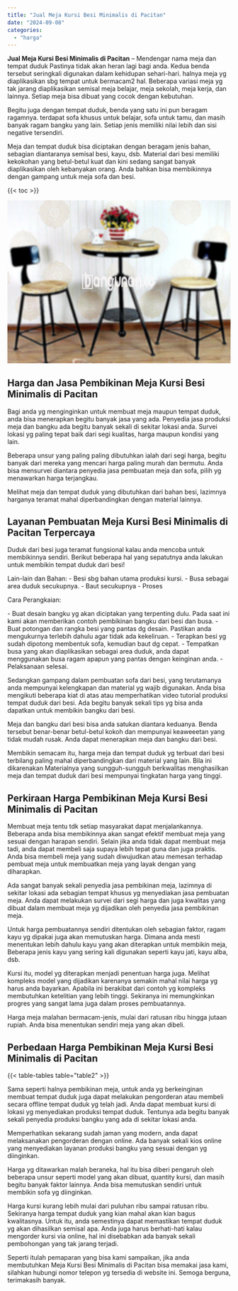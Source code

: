 ```yaml
---
title: "Jual Meja Kursi Besi Minimalis di Pacitan"
date: "2024-09-08"
categories: 
  - "harga"
---
```


**Jual Meja Kursi Besi Minimalis di Pacitan** – Mendengar nama meja dan tempat duduk Pastinya tidak akan heran lagi bagi anda. Kedua benda tersebut seringkali digunakan dalam kehidupan sehari-hari. halnya meja yg diaplikasikan sbg tempat untuk bermacam2 hal. Beberapa variasi meja yg tak jarang diaplikasikan semisal meja belajar, meja sekolah, meja kerja, dan lainnya. Setiap meja bisa dibuat yang cocok dengan kebutuhan.

Begitu juga dengan tempat duduk, benda yang satu ini pun beragam ragamnya. terdapat sofa khusus untuk belajar, sofa untuk tamu, dan masih banyak ragam bangku yang lain. Setiap jenis memiliki nilai lebih dan sisi negative tersendiri.

Meja dan tempat duduk bisa diciptakan dengan beragam jenis bahan, sebagian diantaranya semisal besi, kayu, dsb. Material dari besi memiliki kekokohan yang betul-betul kuat dan kini sedang sangat banyak diaplikasikan oleh kebanyakan orang. Anda bahkan bisa membikinnya dengan gampang untuk meja sofa dan besi.

{{< toc >}}

![Jual Meja Kursi Besi Minimalis di Pacitan](/images/jual-meja-besi-murah05.png)

## Harga dan Jasa Pembikinan Meja Kursi Besi Minimalis di Pacitan

Bagi anda yg menginginkan untuk membuat meja maupun tempat duduk, anda bisa menerapkan begitu banyak jasa yang ada. Penyedia jasa produksi meja dan bangku ada begitu banyak sekali di sekitar lokasi anda. Survei lokasi yg paling tepat baik dari segi kualitas, harga maupun kondisi yang lain.

Beberapa unsur yang paling paling dibutuhkan ialah dari segi harga, begitu banyak dari mereka yang mencari harga paling murah dan bermutu. Anda bisa mensurvei diantara penyedia jasa pembuatan meja dan sofa, pilih yg menawarkan harga terjangkau.

Melihat meja dan tempat duduk yang dibutuhkan dari bahan besi, lazimnya harganya teramat mahal diperbandingkan dengan material lainnya.

## Layanan Pembuatan Meja Kursi Besi Minimalis di Pacitan Terpercaya

Duduk dari besi juga teramat fungsional kalau anda mencoba untuk membikinnya sendiri. Berikut beberapa hal yang sepatutnya anda lakukan untuk membikin tempat duduk dari besi!

Lain-lain dan Bahan: - Besi sbg bahan utama produksi kursi. - Busa sebagai area duduk secukupnya. - Baut secukupnya - Proses

Cara Perangkaian:

\- Buat desain bangku yg akan diciptakan yang terpenting dulu. Pada saat ini kami akan memberikan contoh pembikinan bangku dari besi dan busa. - Buat potongan dan rangka besi yang pantas dg desain. Pastikan anda mengukurnya terlebih dahulu agar tidak ada kekeliruan. - Terapkan besi yg sudah dipotong membentuk sofa, kemudian baut dg cepat. - Tempatkan busa yang akan diaplikasikan sebagai area duduk, anda dapat menggunakan busa ragam apapun yang pantas dengan keinginan anda. - Pelaksanaan selesai.

Sedangkan gampang dalam pembuatan sofa dari besi, yang terutamanya anda mempunyai kelengkapan dan material yg wajib digunakan. Anda bisa mengikuti beberapa kiat di atas atau memperhatikan video tutorial produksi tempat duduk dari besi. Ada begitu banyak sekali tips yg bisa anda dapatkan untuk membikin bangku dari besi.

Meja dan bangku dari besi bisa anda satukan diantara keduanya. Benda tersebut benar-benar betul-betul kokoh dan mempunyai keaweeetan yang tidak mudah rusak. Anda dapat menerapkan meja dan bangku dari besi.

Membikin semacam itu, harga meja dan tempat duduk yg terbuat dari besi terbilang paling mahal diperbandingkan dari material yang lain. Bila ini dikarenakan Materialnya yang sungguh-sungguh berkwalitas menghasilkan meja dan tempat duduk dari besi mempunyai tingkatan harga yang tinggi.

## Perkiraan Harga Pembikinan Meja Kursi Besi Minimalis di Pacitan

Membuat meja tentu tdk setiap masyarakat dapat menjalankannya. Beberapa anda bisa membikinnya akan sangat efektif membuat meja yang sesuai dengan harapan sendiri. Selain jika anda tidak dapat membuat meja tadi, anda dapat membeli saja supaya lebih tepat guna dan juga praktis. Anda bisa membeli meja yang sudah diwujudkan atau memesan terhadap pembuat meja untuk membuatkan meja yang layak dengan yang diharapkan.

Ada sangat banyak sekali penyedia jasa pembikinan meja, lazimnya di sekitar lokasi ada sebagian tempat khusus yg menyediakan jasa pembuatan meja. Anda dapat melakukan survei dari segi harga dan juga kwalitas yang dibuat dalam membuat meja yg dijadikan oleh penyedia jasa pembikinan meja.

Untuk harga pembuatannya sendiri ditentukan oleh sebagian faktor, ragam kayu yg dipakai juga akan memutuskan harga. Dimana anda mesti menentukan lebih dahulu kayu yang akan diterapkan untuk membikin meja, Beberapa jenis kayu yang sering kali digunakan seperti kayu jati, kayu alba, dsb.

Kursi itu, model yg diterapkan menjadi penentuan harga juga. Melihat kompleks model yang dijadikan karenanya semakin mahal nilai harga yg harus anda bayarkan. Apabila ini berakibat dari contoh yg kompleks membutuhkan ketelitian yang lebih tinggi. Sekiranya ini memungkinkan progres yang sangat lama juga dalam proses pembuatannya.

Harga meja malahan bermacam-jenis, mulai dari ratusan ribu hingga jutaan rupiah. Anda bisa menentukan sendiri meja yang akan dibeli.

## Perbedaan Harga Pembikinan Meja Kursi Besi Minimalis di Pacitan

{{< table-tables table="table2" >}}

Sama seperti halnya pembikinan meja, untuk anda yg berkeinginan membuat tempat duduk juga dapat melakukan pengorderan atau membeli secara offline tempat duduk yg telah jadi. Anda dapat membuat kursi di lokasi yg menyediakan produksi tempat duduk. Tentunya ada begitu banyak sekali penyedia produksi bangku yang ada di sekitar lokasi anda.

Memperhatikan sekarang sudah jaman yang modern, anda dapat melaksanakan pengorderan dengan online. Ada banyak sekali kios online yang menyediakan layanan produksi bangku yang sesuai dengan yg diinginkan.

Harga yg ditawarkan malah beraneka, hal itu bisa diberi pengaruh oleh beberapa unsur seperti model yang akan dibuat, quantity kursi, dan masih begitu banyak faktor lainnya. Anda bisa memutuskan sendiri untuk membikin sofa yg diinginkan.

Harga kursi kurang lebih mulai dari puluhan ribu sampai ratusan ribu. Sekiranya harga tempat duduk yang kian mahal akan kian bagus kwalitasnya. Untuk itu, anda semestinya dapat memastikan tempat duduk yg akan dihasilkan semisal apa. Anda juga harus berhati-hati kalau mengorder kursi via online, hal ini disebabkan ada banyak sekali pembohongan yang tak jarang terjadi.

Seperti itulah pemaparan yang bisa kami sampaikan, jika anda membutuhkan Meja Kursi Besi Minimalis di Pacitan bisa memakai jasa kami, silahkan hubungi nomor telepon yg tersedia di website ini. Semoga berguna, terimakasih banyak.
